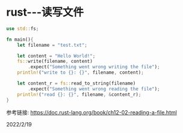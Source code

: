 # rust---读写文件

```rust
use std::fs;

fn main(){
    let filename = "test.txt";

    let content = "Hello World!";
    fs::write(filename, content)
        .expect("Something went wrong writing the file");
    println!("write to {}: {}", filename, content);

    let content_r = fs::read_to_string(filename)
        .expect("Something went wrong reading the file");
    println!("read {}: {}", filename, &content_r);
}
```

参考链接: https://doc.rust-lang.org/book/ch12-02-reading-a-file.html  


2022/2/19  
